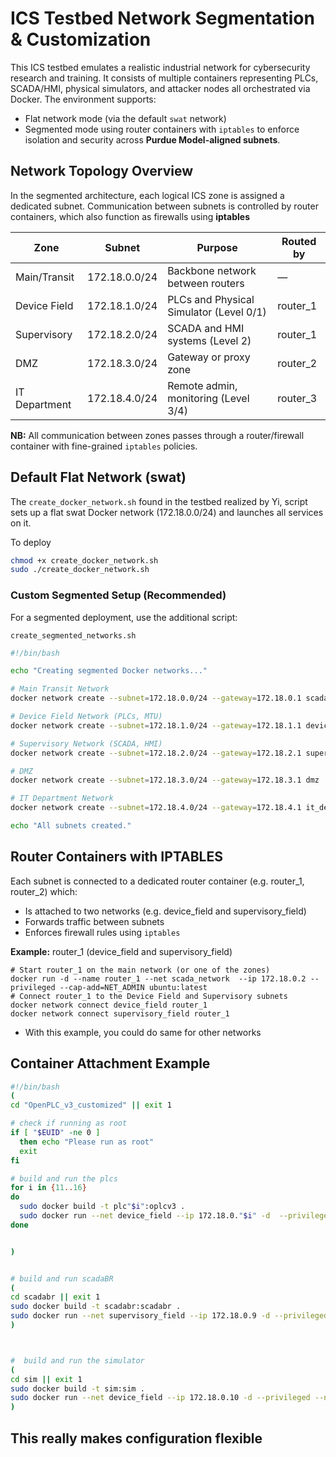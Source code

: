 # ICS Testbed Network Segmentation & Customization

This ICS testbed emulates a realistic industrial network for cybersecurity research and training. It consists of multiple containers representing PLCs, SCADA/HMI, physical simulators, and attacker nodes all orchestrated via Docker. The environment supports: 

- Flat network mode (via the default `swat` network)
- Segmented mode using router containers with `iptables` to enforce isolation and security across **Purdue Model-aligned subnets**.

##  Network Topology Overview

In the segmented architecture, each logical ICS zone is assigned a dedicated subnet. Communication between subnets is controlled by router containers, which also function as firewalls using **iptables**

| Zone             | Subnet             | Purpose                              | Routed by     |
|------------------|--------------------|---------------------------------------|---------------|
| Main/Transit     | 172.18.0.0/24      | Backbone network between routers      | —             |
| Device Field     | 172.18.1.0/24      | PLCs and Physical Simulator (Level 0/1) | router_1      |
| Supervisory      | 172.18.2.0/24      | SCADA and HMI systems (Level 2)      | router_1      |
| DMZ              | 172.18.3.0/24      | Gateway or proxy zone                | router_2      |
| IT Department    | 172.18.4.0/24      | Remote admin, monitoring (Level 3/4) | router_3      |


**NB:**  All communication between zones passes through a router/firewall container with fine-grained `iptables` policies. 

## Default Flat Network (swat)

The `create_docker_network.sh` found in the testbed realized by Yi, script sets up a flat swat Docker network (172.18.0.0/24) and launches all services on it.

To deploy
```bash
chmod +x create_docker_network.sh
sudo ./create_docker_network.sh
```

### Custom Segmented Setup (Recommended)

For a segmented deployment, use the additional script:

`create_segmented_networks.sh`
```bash
#!/bin/bash

echo "Creating segmented Docker networks..."

# Main Transit Network
docker network create --subnet=172.18.0.0/24 --gateway=172.18.0.1 scada_network

# Device Field Network (PLCs, MTU)
docker network create --subnet=172.18.1.0/24 --gateway=172.18.1.1 device_field

# Supervisory Network (SCADA, HMI)
docker network create --subnet=172.18.2.0/24 --gateway=172.18.2.1 supervisory_field

# DMZ
docker network create --subnet=172.18.3.0/24 --gateway=172.18.3.1 dmz

# IT Department Network
docker network create --subnet=172.18.4.0/24 --gateway=172.18.4.1 it_depart

echo "All subnets created."
```

##  Router Containers with IPTABLES

Each subnet is connected to a dedicated router container (e.g. router_1, router_2) which:

- Is attached to two networks (e.g. device_field and supervisory_field)
- Forwards traffic between subnets
- Enforces firewall rules using `iptables`

**Example:** router_1 (device_field and supervisory_field)

```
# Start router_1 on the main network (or one of the zones)
docker run -d --name router_1 --net scada_network  --ip 172.18.0.2 --privileged --cap-add=NET_ADMIN ubuntu:latest
# Connect router_1 to the Device Field and Supervisory subnets
docker network connect device_field router_1
docker network connect supervisory_field router_1
```

- With this example, you could do same for other networks

## Container Attachment Example

```bash
#!/bin/bash
(
cd "OpenPLC_v3_customized" || exit 1

# check if running as root
if [ "$EUID" -ne 0 ]
  then echo "Please run as root"
  exit
fi

# build and run the plcs
for i in {11..16}
do
  sudo docker build -t plc"$i":oplcv3 .
  sudo docker run --net device_field --ip 172.18.0."$i" -d  --privileged --name plc"$i" -p 100"$i":8080 plc"$i":oplcv3
done


)


# build and run scadaBR
(
cd scadabr || exit 1
sudo docker build -t scadabr:scadabr .
sudo docker run --net supervisory_field --ip 172.18.0.9 -d --privileged --name HMI-HIS -p 10010:8080 scadabr:scadabr
)



#  build and run the simulator
(
cd sim || exit 1
sudo docker build -t sim:sim .
sudo docker run --net device_field --ip 172.18.0.10 -d --privileged --name MTU -h MTU sim:sim
)
```

## This really makes configuration flexible

